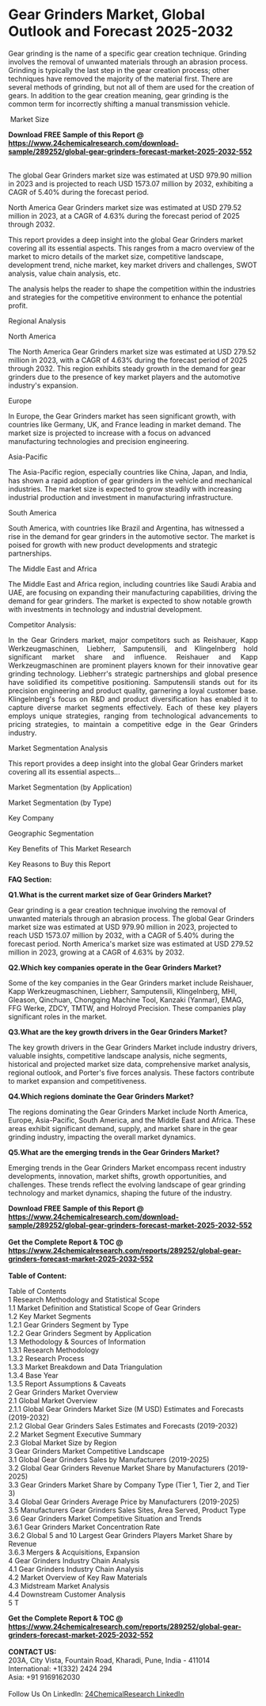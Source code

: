 <h1>Gear Grinders Market, Global Outlook and Forecast 2025-2032</h1><p>Gear grinding is the name of a specific gear creation technique. Grinding involves the removal of unwanted materials through an abrasion process. Grinding is typically the last step in the gear creation process; other techniques have removed the majority of the material first. There are several methods of grinding, but not all of them are used for the creation of gears. In addition to the gear creation meaning, gear grinding is the common term for incorrectly shifting a manual transmission vehicle.</p><p>
 Market Size</p><p>
</p><div><b>Download FREE Sample of this Report @ 
            <a href="https://www.24chemicalresearch.com/download-sample/289252/global-gear-grinders-forecast-market-2025-2032-552">
            https://www.24chemicalresearch.com/download-sample/289252/global-gear-grinders-forecast-market-2025-2032-552</a></b></div><br><p>The global Gear Grinders market size was estimated at USD 979.90 million in 2023 and is projected to reach USD 1573.07 million by 2032, exhibiting a CAGR of 5.40% during the forecast period.</p><p>
</p><p>North America Gear Grinders market size was estimated at USD 279.52 million in 2023, at a CAGR of 4.63% during the forecast period of 2025 through 2032.</p><p>
</p><p>This report provides a deep insight into the global Gear Grinders market covering all its essential aspects. This ranges from a macro overview of the market to micro details of the market size, competitive landscape, development trend, niche market, key market drivers and challenges, SWOT analysis, value chain analysis, etc.</p><p>
</p><p>The analysis helps the reader to shape the competition within the industries and strategies for the competitive environment to enhance the potential profit.</p><p>
</p><p>Regional Analysis</p><p>
North America</p><p>
</p><p>The North America Gear Grinders market size was estimated at USD 279.52 million in 2023, with a CAGR of 4.63% during the forecast period of 2025 through 2032. This region exhibits steady growth in the demand for gear grinders due to the presence of key market players and the automotive industry's expansion.</p><p>
Europe</p><p>
</p><p>In Europe, the Gear Grinders market has seen significant growth, with countries like Germany, UK, and France leading in market demand. The market size is projected to increase with a focus on advanced manufacturing technologies and precision engineering.</p><p>
Asia-Pacific</p><p>
</p><p>The Asia-Pacific region, especially countries like China, Japan, and India, has shown a rapid adoption of gear grinders in the vehicle and mechanical industries. The market size is expected to grow steadily with increasing industrial production and investment in manufacturing infrastructure.</p><p>
South America</p><p>
</p><p>South America, with countries like Brazil and Argentina, has witnessed a rise in the demand for gear grinders in the automotive sector. The market is poised for growth with new product developments and strategic partnerships.</p><p>
The Middle East and Africa</p><p>
</p><p>The Middle East and Africa region, including countries like Saudi Arabia and UAE, are focusing on expanding their manufacturing capabilities, driving the demand for gear grinders. The market is expected to show notable growth with investments in technology and industrial development.</p><p>
Competitor Analysis:</p><p>
</p><p style="text-align:justify">In the Gear Grinders market, major competitors such as Reishauer, Kapp Werkzeugmaschinen, Liebherr, Samputensili, and Klingelnberg hold significant market share and influence. Reishauer and Kapp Werkzeugmaschinen are prominent players known for their innovative gear grinding technology. Liebherr's strategic partnerships and global presence have solidified its competitive positioning. Samputensili stands out for its precision engineering and product quality, garnering a loyal customer base. Klingelnberg's focus on R&amp;D and product diversification has enabled it to capture diverse market segments effectively. Each of these key players employs unique strategies, ranging from technological advancements to pricing strategies, to maintain a competitive edge in the Gear Grinders industry.</p><p>
Market Segmentation Analysis</p><p>
</p><p>This report provides a deep insight into the global Gear Grinders market covering all its essential aspects...</p><p>
Market Segmentation (by Application)</p><p>
</p><p>
Market Segmentation (by Type)</p><p>
</p><p>
Key Company</p><p>
</p><p>
Geographic Segmentation</p><p>
</p><p>
Key Benefits of This Market Research</p><p>
</p><p>
Key Reasons to Buy this Report</p><p>
</p><p>
<strong>FAQ Section:</strong></p><p>
<strong>Q1.What is the current market size of Gear Grinders Market?</strong></p><p>
</p><p>Gear grinding is a gear creation technique involving the removal of unwanted materials through an abrasion process. The global Gear Grinders market size was estimated at USD 979.90 million in 2023, projected to reach USD 1573.07 million by 2032, with a CAGR of 5.40% during the forecast period. North America's market size was estimated at USD 279.52 million in 2023, growing at a CAGR of 4.63% by 2032.</p><p>
<strong>Q2.Which key companies operate in the Gear Grinders Market?</strong></p><p>
</p><p>Some of the key companies in the Gear Grinders market include Reishauer, Kapp Werkzeugmaschinen, Liebherr, Samputensili, Klingelnberg, MHI, Gleason, Qinchuan, Chongqing Machine Tool, Kanzaki (Yanmar), EMAG, FFG Werke, ZDCY, TMTW, and Holroyd Precision. These companies play significant roles in the market.</p><p>
<strong>Q3.What are the key growth drivers in the Gear Grinders Market?</strong></p><p>
</p><p>The key growth drivers in the Gear Grinders Market include industry drivers, valuable insights, competitive landscape analysis, niche segments, historical and projected market size data, comprehensive market analysis, regional outlook, and Porter's five forces analysis. These factors contribute to market expansion and competitiveness.</p><p>
<strong>Q4.Which regions dominate the Gear Grinders Market?</strong></p><p>
</p><p>The regions dominating the Gear Grinders Market include North America, Europe, Asia-Pacific, South America, and the Middle East and Africa. These areas exhibit significant demand, supply, and market share in the gear grinding industry, impacting the overall market dynamics.</p><p>
<strong>Q5.What are the emerging trends in the Gear Grinders Market?</strong></p><p>
</p><p>Emerging trends in the Gear Grinders Market encompass recent industry developments, innovation, market shifts, growth opportunities, and challenges. These trends reflect the evolving landscape of gear grinding technology and market dynamics, shaping the future of the industry.</p><div><b>Download FREE Sample of this Report @ 
            <a href="https://www.24chemicalresearch.com/download-sample/289252/global-gear-grinders-forecast-market-2025-2032-552">
            https://www.24chemicalresearch.com/download-sample/289252/global-gear-grinders-forecast-market-2025-2032-552</a></b></div><br><div><b>Get the Complete Report & TOC @ 
            <a href="https://www.24chemicalresearch.com/reports/289252/global-gear-grinders-forecast-market-2025-2032-552">
            https://www.24chemicalresearch.com/reports/289252/global-gear-grinders-forecast-market-2025-2032-552</a></b></div><br>
            <b>Table of Content:</b><p>Table of Contents<br />
1 Research Methodology and Statistical Scope<br />
1.1 Market Definition and Statistical Scope of Gear Grinders<br />
1.2 Key Market Segments<br />
1.2.1 Gear Grinders Segment by Type<br />
1.2.2 Gear Grinders Segment by Application<br />
1.3 Methodology & Sources of Information<br />
1.3.1 Research Methodology<br />
1.3.2 Research Process<br />
1.3.3 Market Breakdown and Data Triangulation<br />
1.3.4 Base Year<br />
1.3.5 Report Assumptions & Caveats<br />
2 Gear Grinders Market Overview<br />
2.1 Global Market Overview<br />
2.1.1 Global Gear Grinders Market Size (M USD) Estimates and Forecasts (2019-2032)<br />
2.1.2 Global Gear Grinders Sales Estimates and Forecasts (2019-2032)<br />
2.2 Market Segment Executive Summary<br />
2.3 Global Market Size by Region<br />
3 Gear Grinders Market Competitive Landscape<br />
3.1 Global Gear Grinders Sales by Manufacturers (2019-2025)<br />
3.2 Global Gear Grinders Revenue Market Share by Manufacturers (2019-2025)<br />
3.3 Gear Grinders Market Share by Company Type (Tier 1, Tier 2, and Tier 3)<br />
3.4 Global Gear Grinders Average Price by Manufacturers (2019-2025)<br />
3.5 Manufacturers Gear Grinders Sales Sites, Area Served, Product Type<br />
3.6 Gear Grinders Market Competitive Situation and Trends<br />
3.6.1 Gear Grinders Market Concentration Rate<br />
3.6.2 Global 5 and 10 Largest Gear Grinders Players Market Share by Revenue<br />
3.6.3 Mergers & Acquisitions, Expansion<br />
4 Gear Grinders Industry Chain Analysis<br />
4.1 Gear Grinders Industry Chain Analysis<br />
4.2 Market Overview of Key Raw Materials<br />
4.3 Midstream Market Analysis<br />
4.4 Downstream Customer Analysis<br />
5 T</p><div><b>Get the Complete Report & TOC @ 
            <a href="https://www.24chemicalresearch.com/reports/289252/global-gear-grinders-forecast-market-2025-2032-552">
            https://www.24chemicalresearch.com/reports/289252/global-gear-grinders-forecast-market-2025-2032-552</a></b></div><br><b>CONTACT US:</b><br>
            203A, City Vista, Fountain Road, Kharadi, Pune, India - 411014<br>
            International: +1(332) 2424 294<br>
            Asia: +91 9169162030 <br><br>
            Follow Us On LinkedIn: <a href="https://www.linkedin.com/company/24chemicalresearch/">24ChemicalResearch LinkedIn</a>